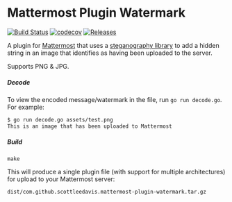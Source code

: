 # Mattermost Plugin Watermark
[![Build Status](https://img.shields.io/circleci/project/github/scottleedavis/mattermost-plugin-watermark/master.svg)](https://circleci.com/gh/scottleedavis/mattermost-plugin-watermark)  [![codecov](https://codecov.io/gh/scottleedavis/mattermost-plugin-watermark/branch/master/graph/badge.svg)](https://codecov.io/gh/scottleedavis/mattermost-plugin-watermark)   [![Releases](https://img.shields.io/github/release/scottleedavis/mattermost-plugin-watermark.svg)](https://github.com/scottleedavis/mattermost-plugin-watermark/releases/latest)

A plugin for [Mattermost](https://mattermost.com) that uses a [steganography library](https://github.com/auyer/steganography) to add a hidden string in an image that identifies as having been uploaded to the server.

Supports PNG & JPG.

##### Decode
To view the encoded message/watermark in the file, run `go run decode.go`.  For example:
```bash
$ go run decode.go assets/test.png 
This is an image that has been uploaded to Mattermost
```


##### Build
```
make
```

This will produce a single plugin file (with support for multiple architectures) for upload to your Mattermost server:

```
dist/com.github.scottleedavis.mattermost-plugin-watermark.tar.gz
```
